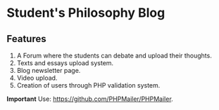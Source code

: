 # Student's Philosophy Blog

## Features

1. A Forum where the students can debate and upload their thoughts.
2. Texts and essays upload system.
3. Blog newsletter page.
4. Video upload.
5. Creation of users through PHP validation system.

**Important**
Use: https://github.com/PHPMailer/PHPMailer. 

